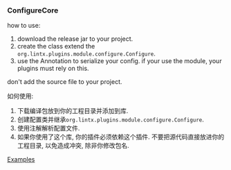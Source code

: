 ### ConfigureCore
how to use:
1. download the release jar to your project.
2. create the class extend the `org.lintx.plugins.module.configure.Configure`.
3. use the Annotation to serialize your config.
if your use the module, your plugins must rely on this.

don't add the source file to your project.

如何使用:
1. 下载编译包放到你的工程目录并添加到库.
2. 创建配置类并继承`org.lintx.plugins.module.configure.Configure`.
3. 使用注解解析配置文件.
4. 如果你使用了这个库, 你的插件必须依赖这个插件.
不要把源代码直接放进你的工程目录, 以免造成冲突, 除非你修改包名.

[Examples](https://github.com/lintx/bukkitapi-configure-example)
